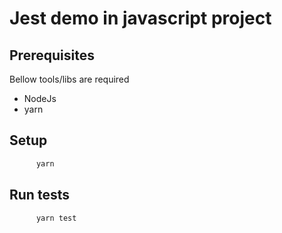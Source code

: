 # Jest demo in javascript project

## Prerequisites

Bellow tools/libs are required

- NodeJs
- yarn

## Setup

```bash
      yarn
```

## Run tests

```bash
      yarn test
```
